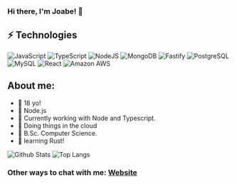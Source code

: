 ### Hi there, I'm Joabe! 👋

## ⚡ Technologies
![JavaScript](https://img.shields.io/badge/javascript-%23323330.svg?style=for-the-badge&logo=javascript&logoColor=%23F7DF1E)
![TypeScript](https://shields.io/badge/TypeScript-3178C6?logo=TypeScript&logoColor=FFF&style=for-the-badge)
![NodeJS](https://img.shields.io/badge/node.js-6DA55F?style=for-the-badge&logo=node.js&logoColor=white)
![MongoDB](https://img.shields.io/badge/-MongoDB-black?style=flat-square&logo=mongodb)
![Fastify](https://img.shields.io/badge/fastify-%23000000.svg?style=flat-square&logo=fastify&logoColor=white)
![PostgreSQL](https://img.shields.io/badge/-PostgreSQL-336791?style=for-the-badge&logo=postgresql)
![MySQL](https://img.shields.io/badge/-MySQL-black?style=for-the-badge&logo=mysql)
![React](https://img.shields.io/badge/react-%2320232a.svg?style=for-the-badge&logo=react&logoColor=%2361DAFB)
![Amazon AWS](https://img.shields.io/badge/Amazon%20AWS-232F3E?style=for-the-badge&logo=amazon-aws)

## About me:
- 🎂 18 yo!
- 💖 Node.js 
- 🌱 Currently working with Node and Typescript.
- 👀 Doing things in the cloud
- 👾 B.Sc. Computer Science.
- 🦀 learning Rust!

![Github Stats](https://github-readme-stats.vercel.app/api?username=Joabesv&count_private=true&show_icons=true&include_all_commits=true)
![Top Langs](https://github-readme-stats.vercel.app/api/top-langs/?username=Joabesv&hide=TeX&layout=compact)


### Other ways to chat with me: [Website](https://joabesv.vercel.app/)
